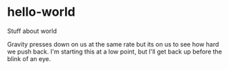 # hello-world
Stuff about world

Gravity presses down on us at the same rate but its on us to see how hard we push back.
I'm starting this at a low point, but I'll get back up before the blink of an eye.
